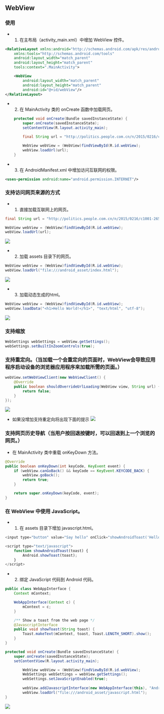 ﻿## WebView

### 使用
* 1. 在主布局（activity_main.xml）中增加 WebView 控件。
```xml
<RelativeLayout xmlns:android="http://schemas.android.com/apk/res/android"
    xmlns:tools="http://schemas.android.com/tools"
    android:layout_width="match_parent"
    android:layout_height="match_parent"
    tools:context=".MainActivity">

    <WebView
        android:layout_width="match_parent"
        android:layout_height="match_parent"
        android:id="@+id/webView"/>
</RelativeLayout>
```

* 2. 在 MainActivity 类的 onCreate 函数中加载网页。
```java
    protected void onCreate(Bundle savedInstanceState) {
        super.onCreate(savedInstanceState);
        setContentView(R.layout.activity_main);

        final String url = "http://politics.people.com.cn/n/2015/0216/c1001-26575574.html";

        WebView webView = (WebView)findViewById(R.id.webView);
        webView.loadUrl(url);
    }
```

* 3. 在 AndroidManifest.xml 中增加访问互联网的权限。
```xml
<uses-permission android:name="android.permission.INTERNET"/>
```

### 支持访问网页来源的方式
* 1. 直接加载互联网上的网页。
```java
final String url = "http://politics.people.com.cn/n/2015/0216/c1001-26575574.html";

WebView webView = (WebView)findViewById(R.id.webView);
webView.loadUrl(url);
```
![](snapshots/load_url_web_page.png)

* 2. 加载 assets 目录下的网页。
```java
WebView webView = (WebView)findViewById(R.id.webView);
webView.loadUrl("file:///android_asset/index.html");
```
![](snapshots/load_url_with_asserts.png)

* 3. 加载动态生成的html。
```java
WebView webView = (WebView)findViewById(R.id.webView);
webView.loadData("<h1>Hello World!</h1>", "text/html", "utf-8");
```
![](snapshots/load_data_dynamic.png)

### 支持缩放
```java
WebSettings webSettings = webView.getSettings();
webSettings.setBuiltInZoomControls(true);
```

### 支持重定向。（当加载一个会重定向的页面时，WebView会导致应用程序启动设备的浏览器应用程序来加载所需的页面。）
```java
webView.setWebViewClient(new WebViewClient() {
    @Override
    public boolean shouldOverrideUrlLoading(WebView view, String url) {
        return false;
    }
});
```
![](snapshots/load_url_support_redirect.png)

* 如果没增加支持重定向将出现下面的提示
![](snapshots/load_url_not_support_redirect.png)

### 支持网页历史导航（当用户按回退按键时，可以回退到上一个浏览的网页。）
* 在 MainActivity 类中重载 onKeyDown 方法。
```java
@Override
public boolean onKeyDown(int keyCode, KeyEvent event) {
    if (webView.canGoBack() && keyCode == KeyEvent.KEYCODE_BACK) {
        webView.goBack();
        return true;
    }

    return super.onKeyDown(keyCode, event);
}
```

### 在 WebView 中使用 JavaScript。
* 1. 在 assets 目录下增加 javascript.html。
```javascript
<input type="button" value="Say hello" onClick="showAndroidToast('Hello Android!')" />

<script type="text/javascript">
    function showAndroidToast(toast) {
        Android.showToast(toast);
    }
</script>
```

* 2. 绑定 JavaScript 代码到 Android 代码。
```java
public class WebAppInterface {
    Context mContext;

    WebAppInterface(Context c) {
        mContext = c;
    }

    /** Show a toast from the web page */
    @JavascriptInterface
    public void showToast(String toast) {
        Toast.makeText(mContext, toast, Toast.LENGTH_SHORT).show();
    }
}

protected void onCreate(Bundle savedInstanceState) {
    super.onCreate(savedInstanceState);
    setContentView(R.layout.activity_main);

		WebView webView = (WebView)findViewById(R.id.webView);
		WebSettings webSettings = webView.getSettings();
		webSettings.setJavaScriptEnabled(true);
		
		webView.addJavascriptInterface(new WebAppInterface(this), "Android");
		webView.loadUrl("file:///android_asset/javascript.html");
}
```

![](snapshots/javascript_call_android_code.png)

